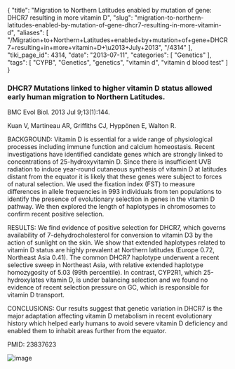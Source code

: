 {
    "title": "Migration to Northern Latitudes enabled by mutation of gene: DHCR7 resulting in more vitamin D",
    "slug": "migration-to-northern-latitudes-enabled-by-mutation-of-gene-dhcr7-resulting-in-more-vitamin-d",
    "aliases": [
        "/Migration+to+Northern+Latitudes+enabled+by+mutation+of+gene+DHCR7+resulting+in+more+vitamin+D+\u2013+July+2013",
        "/4314"
    ],
    "tiki_page_id": 4314,
    "date": "2013-07-11",
    "categories": [
        "Genetics"
    ],
    "tags": [
        "CYPB",
        "Genetics",
        "genetics",
        "vitamin d",
        "vitamin d blood test"
    ]
}


### DHCR7 Mutations linked to higher vitamin D status allowed early human migration to Northern Latitudes.

BMC Evol Biol. 2013 Jul 9;13(1):144.

Kuan V, Martineau AR, Griffiths CJ, Hyppönen E, Walton R.

BACKGROUND: Vitamin D is essential for a wide range of physiological processes including immune function and calcium homeostasis. Recent investigations have identified candidate genes which are strongly linked to concentrations of 25-hydroxyvitamin D. Since there is insufficient UVB radiation to induce year-round cutaneous synthesis of vitamin D at latitudes distant from the equator it is likely that these genes were subject to forces of natural selection. We used the fixation index (FST) to measure differences in allele frequencies in 993 individuals from ten populations to identify the presence of evolutionary selection in genes in the vitamin D pathway. We then explored the length of haplotypes in chromosomes to confirm recent positive selection.

RESULTS: We find evidence of positive selection for DHCR7, which governs availability of 7-dehydrocholesterol for conversion to vitamin D3 by the action of sunlight on the skin. We show that extended haplotypes related to vitamin D status are highly prevalent at Northern latitudes (Europe 0.72, Northeast Asia 0.41). The common DHCR7 haplotype underwent a recent selective sweep in Northeast Asia, with relative extended haplotype homozygosity of 5.03 (99th percentile). In contrast, CYP2R1, which 25-hydroxylates vitamin D, is under balancing selection and we found no evidence of recent selection pressure on GC, which is responsible for vitamin D transport.

CONCLUSIONS: Our results suggest that genetic variation in DHCR7 is the major adaptation affecting vitamin D metabolism in recent evolutionary history which helped early humans to avoid severe vitamin D deficiency and enabled them to inhabit areas further from the equator.

PMID:     23837623

<img src="https://d1bk1kqxc0sym.cloudfront.net/attachments/jpeg/dhcr7-f1.jpg" alt="image">